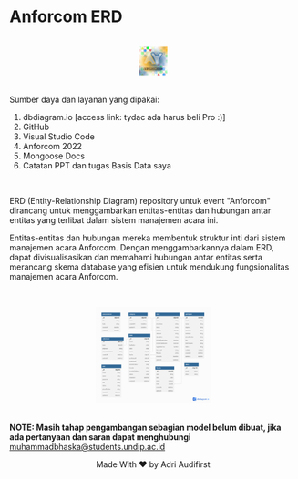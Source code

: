 # Anforcom ERD
<br>

<div  align="center">
  <img src="https://github.com/hanyaseorangpelajar/anforcom-erd/blob/main/images/anforcom23.jpg" width="10%" height="auto">
</div>
<br>

Sumber daya dan layanan yang dipakai:
<ol>
  <li>dbdiagram.io [access link: tydac ada harus beli Pro :)]</li>
  <li>GitHub</li>
  <li>Visual Studio Code</li>
  <li>Anforcom 2022</li>
  <li>Mongoose Docs</li>
  <li>Catatan PPT dan tugas Basis Data saya</li>
</ol>
<br>

ERD (Entity-Relationship Diagram) repository untuk event "Anforcom" dirancang untuk menggambarkan entitas-entitas dan hubungan antar entitas yang terlibat dalam sistem manajemen acara ini.
<br>

Entitas-entitas dan hubungan mereka membentuk struktur inti dari sistem manajemen acara Anforcom. Dengan menggambarkannya dalam ERD, dapat divisualisasikan dan memahami hubungan antar entitas serta merancang skema database yang efisien untuk mendukung fungsionalitas manajemen acara Anforcom.</p>
<br>

<div align="center">
  <img src="https://github.com/hanyaseorangpelajar/anforcom-erd/blob/main/images/erd.png" width="40%" height="auto">
</div>
<br>

**NOTE: Masih tahap pengambangan sebagian model belum dibuat, jika ada pertanyaan dan saran dapat menghubungi** <muhammadbhaska@students.undip.ac.id>
<div align="center">
  <footer>
    <p>Made With &#x2764; by Adri Audifirst</p>
  </footer>
</div>
